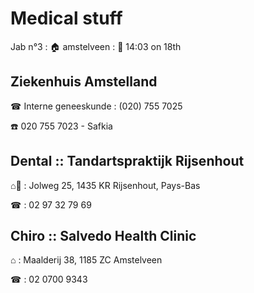 # Medical stuff
Jab n°3
: :house: amstelveen
: :calendar: 14:03 on 18th 

## Ziekenhuis Amstelland

☎ Interne geneeskunde 
: (020) 755 7025

:phone: 020 755 7023 - Safkia


## Dental :: Tandartspraktijk Rijsenhout 

⌂
: Jolweg 25, 1435 KR Rijsenhout, Pays-Bas

☎
: 02 97 32 79 69


## Chiro :: Salvedo Health Clinic

⌂
: Maalderij 38, 1185 ZC Amstelveen

☎
: 02 0700 9343


